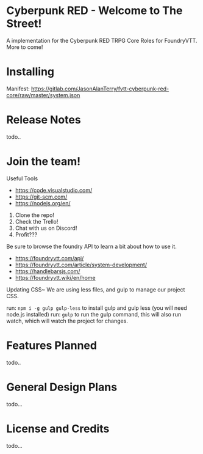 
# Cyberpunk RED - Welcome to The Street!
A implementation for the Cyberpunk RED TRPG Core Roles for FoundryVTT.
More to come!

# Installing
Manifest: https://gitlab.com/JasonAlanTerry/fvtt-cyberpunk-red-core/raw/master/system.json
# Release Notes
todo..
# Join the team!
 Useful Tools
 - https://code.visualstudio.com/
 - https://git-scm.com/
 - https://nodejs.org/en/

 1. Clone the repo! 
 2. Check the Trello!
 3. Chat with us on Discord!
 4. Profit???

 Be sure to browse the foundry API to learn a bit about how to use it.
 - https://foundryvtt.com/api/
 - https://foundryvtt.com/article/system-development/
 - https://handlebarsjs.com/
 - https://foundryvtt.wiki/en/home

 Updating CSS~
 We are using less files, and gulp to manage our project CSS.
 
 run: `npm i -g gulp gulp-less` to install gulp and gulp less (you will need node.js installed)
 run: `gulp` to run the gulp command, this will also run watch, which will watch the project for changes.

# Features Planned
todo..
  
# General Design Plans
todo...

# License and Credits
todo...

